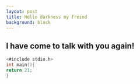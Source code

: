 ```yaml
---
layout: post
title: Hello darkness my freind
background: black
---
```

## I have come to talk with you again!


```c
<#include stdio.h>
int main(){
return 21;
}
```

